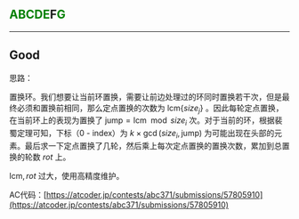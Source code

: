 ## <font color=green>ABCDE</font>F<font color=green>G</font>

---

## Good

思路：

置换环。我们想要让当前环置换，需要让前边处理过的环同时置换若干次，但是最终必须和置换前相同，那么定点置换的次数为 $\text{lcm}{\{size_j\}}$ 。因此每轮定点置换，在当前环上的表现为置换了 $\text{jump}=\text{lcm} \mod size_i$ 次。对于当前的环，根据裴蜀定理可知，下标（0 - index）为 $k\times \gcd(size_i, \text{jump})$ 为可能出现在头部的元素。最后求一下定点置换了几轮，然后乘上每次定点置换的置换次数，累加到总置换的轮数 $rot$ 上。

$\text{lcm}, rot$ 过大，使用高精度维护。

AC代码：[https://atcoder.jp/contests/abc371/submissions/57805910](https://atcoder.jp/contests/abc371/submissions/57805910)